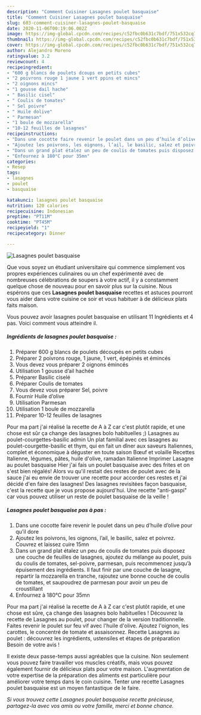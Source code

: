 ```yaml
---
description: "Comment Cuisiner Lasagnes poulet basquaise"
title: "Comment Cuisiner Lasagnes poulet basquaise"
slug: 603-comment-cuisiner-lasagnes-poulet-basquaise
date: 2020-11-06T00:19:06.002Z
image: https://img-global.cpcdn.com/recipes/c52fbc0b631c7bdf/751x532cq70/lasagnes-poulet-basquaise-photo-principale-de-la-recette.jpg
thumbnail: https://img-global.cpcdn.com/recipes/c52fbc0b631c7bdf/751x532cq70/lasagnes-poulet-basquaise-photo-principale-de-la-recette.jpg
cover: https://img-global.cpcdn.com/recipes/c52fbc0b631c7bdf/751x532cq70/lasagnes-poulet-basquaise-photo-principale-de-la-recette.jpg
author: Alejandro Moreno
ratingvalue: 3.2
reviewcount: 4
recipeingredient:
- "600 g blancs de poulets dcoups en petits cubes"
- "2 poivrons rouge 1 jaune 1 vert ppins et mincs"
- "2 oignons mincs"
- "1 gousse dail hache"
- " Basilic cisel"
- " Coulis de tomates"
- " Sel poivre"
- " Huile dolive"
- " Parmesan"
- "1 boule de mozzarella"
- "10-12 feuilles de lasagnes"
recipeinstructions:
- "Dans une cocotte faire revenir le poulet dans un peu d’huile d’olive pour qu’il dore"
- "Ajoutez les poivrons, les oignons, l’ail, le basilic, salez et poivrez. Couvrez et laissez cuire 15mn"
- "Dans un grand plat étalez un peu de coulis de tomates puis disposez une couche de feuilles de lasagnes, ajoutez du mélange au poulet, puis du coulis de tomates, sel-poivre, parmesan, puis recommencez jusqu’à épuisement des ingrédients. Il faut finir par une couche de lasagne, repartir la mozzarella en tranche, rajoutez une bonne couche de coulis de tomates, et saupoudrez de parmesan pour avoir un peu de croustillant"
- "Enfournez à 180°C pour 35mn"
categories:
- Resep
tags:
- lasagnes
- poulet
- basquaise

katakunci: lasagnes poulet basquaise 
nutrition: 120 calories
recipecuisine: Indonesian
preptime: "PT11M"
cooktime: "PT45M"
recipeyield: "1"
recipecategory: Dinner

---
```



![Lasagnes poulet basquaise](https://img-global.cpcdn.com/recipes/c52fbc0b631c7bdf/751x532cq70/lasagnes-poulet-basquaise-photo-principale-de-la-recette.jpg)

Que vous soyez un étudiant universitaire qui commence simplement vos propres expériences culinaires ou un chef expérimenté avec de nombreuses célébrations de soupers à votre actif, il y a constamment quelque chose de nouveau pour en savoir plus sur la cuisine. Nous espérons que ces <strong> Lasagnes poulet basquaise </strong> recettes et astuces pourront vous aider dans votre cuisine ce soir et vous habituer à de délicieux plats faits maison.

<!--inarticleads1-->

Vous pouvez avoir lasagnes poulet basquaise en utilisant 11 Ingrédients et 4 pas. Voici comment vous atteindre il.

##### Ingrédients de lasagnes poulet basquaise :

1. Préparer 600 g blancs de poulets découpés en petits cubes
1. Préparer 2 poivrons rouge, 1 jaune, 1 vert, épépinés et émincés
1. Vous devez vous préparer 2 oignons émincés
1. Utilisation 1 gousse d’ail hachée
1. Préparer  Basilic ciselé
1. Préparer  Coulis de tomates
1. Vous devez vous préparer  Sel, poivre
1. Fournir  Huile d’olive
1. Utilisation  Parmesan
1. Utilisation 1 boule de mozzarella
1. Préparer 10-12 feuilles de lasagnes


Pour ma part j&#39;ai réalisé la recette de A à Z car c&#39;est plutôt rapide, et une chose est sûr ça change des lasagnes bolo habituelles ;) Lasagnes au poulet-courgettes-basilic admin Un plat familial avec ces lasagnes au poulet-courgette-basilic et thym, qui en fait un dîner aux saveurs Italiennes, complet et économique à déguster en toute saison Bœuf et volaille Recettes Italienne, légumes, pâtes, huile d&#39;olive, ramadan Italienne Imprimer Lasagne au poulet basquaise Hier j&#39;ai fais un poulet basquaise avec des frites et on s&#39;est bien régalés! Alors vu qu&#39;il restait des restes de poulet avec de la sauce j&#39;ai eu envie de trouver une recette pour accorder ces restes et j&#39;ai décidé d&#39;en faire des lasagnes! Des lasagnes revisitées façon basquaise, c&#39;est la recette que je vous propose aujourd&#39;hui. Une recette &#34;anti-gaspi&#34; car vous pouvez utiliser un reste de poulet basquaise de la veille ! 

<!--inarticleads2-->

##### Lasagnes poulet basquaise pas à pas :

1. Dans une cocotte faire revenir le poulet dans un peu d’huile d’olive pour qu’il dore
1. Ajoutez les poivrons, les oignons, l’ail, le basilic, salez et poivrez. Couvrez et laissez cuire 15mn
1. Dans un grand plat étalez un peu de coulis de tomates puis disposez une couche de feuilles de lasagnes, ajoutez du mélange au poulet, puis du coulis de tomates, sel-poivre, parmesan, puis recommencez jusqu’à épuisement des ingrédients. Il faut finir par une couche de lasagne, repartir la mozzarella en tranche, rajoutez une bonne couche de coulis de tomates, et saupoudrez de parmesan pour avoir un peu de croustillant
1. Enfournez à 180°C pour 35mn


Pour ma part j&#39;ai réalisé la recette de A à Z car c&#39;est plutôt rapide, et une chose est sûre, ça change des lasagnes bolo habituelles ! Découvrez la recette de Lasagnes au poulet, pour changer de la version traditionnelle. Faites revenir le poulet sur feu vif avec l&#39;huile d&#39;olive. Ajoutez l&#39;oignon, les carottes, le concentré de tomate et assaisonnez. Recette Lasagnes au poulet : découvrez les ingrédients, ustensiles et étapes de préparation Besoin de votre avis ! 

<!--inarticleads1-->

<p>
Il existe deux passe-temps aussi agréables que la cuisine. Non seulement vous pouvez faire travailler vos muscles créatifs, mais vous pouvez également fournir de délicieux plats pour votre maison. L'augmentation de votre expertise de la préparation des aliments est particulière pour améliorer votre temps dans le coin cuisine. Tenter une recette Lasagnes poulet basquaise est un moyen fantastique de le faire.
</p>

<p>
<i>Si vous trouvez cette Lasagnes poulet basquaise recette précieuse, partagez-la avec vos amis ou votre famille, merci et bonne chance.</i>
</p>
